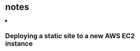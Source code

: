 # notes

<details>
  <summary><h2>Deploying a static site to a new AWS EC2 instance</h2></summary>
  
  - ssh into the ec2 instance

  - update the system: `sudo apt update && sudo apt upgrade -y`

  - reboot: `sudo reboot`

  - (wait a couple minutes or go get coffee)

  - ssh into the ec2 instance

  - install nginx: `sudo apt install nginx`

  - if this is the first time the instance has been used (that is, has never talked to github before), generate keys: `ssh-keygen -t rsa -b 4096 -C "me@me.com"`

  - (preferably, with no passphrase)

  - (otherwise, take all the defaults)

  - output the public key to the terminal: `cat ~/.ssh/id_rsa.pub`

  - select and copy what got printed to the terminal

  - log into github, click menu in upper right corner, click "settings"

  - on settings page, click "ssh and gpg keys"

  - click green button in upper right labeled "new ssh key"

  - give it a title, paste in the public key, click "add ssh key" button

  - then, go to the github project and grab the clone URL for the project you want to deploy (edited)

  - back in the terminal (where you're logged into the ec2 instance): `git clone <clone url>`

  - `cd` into the directory that got created when you cloned

  - type `pwd` and copy this full path

  - and now...edit the nginx config: `sudo nano /etc/nginx/sites-available/default`

  - find the part that starts with `server {`

  - find the line that starts with `root` and ends with `;`

  - delete the path (which defaults to something like `/var/www/html`)

  - paste in the path to the cloned static site (probably something like `/home/ubuntu/LeftCheekRightCheek`)

  - save the file: `ctrl-o`

  - exit nano :`ctrl-x`

  - check that the config has no typos: `sudo nginx -t`

  - if successful, it should print a message with something like `syntax ok`

  - then, restart nginx: `sudo systemctl nginx restart`

  - (take a deep breath)

  - one more thing: in the column to the left of where the public DNS is listed, there's an item labeled "security - groups"

  - click the one labeled "launch-wizard..."

  - make that panel taller by dragging the three dots in the middle and drag up

  - click "add rule"

  - choose "HTTP" from the dropdown menu (which by default is labeled "custom rule")

  - for good measure, click "add rule" again and choose "HTTPS"

  - then, in a browser, go to the public DNS for the aws instance (which you can find in the aws console, under ec2, - under the "running instances", by clicking on the single running instance)

  - yeah! and then, go to the browser and try to pull up the site
</details>
